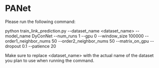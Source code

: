 # PANet
Please run the following command:

python train_link_prediction.py --dataset_name <dataset_name> --model_name DyConNet --num_runs 1 --gpu 0 --window_size 100000 --order1_neighbor_nums 50 --order2_neighbor_nums 50 --matrix_on_gpu --dropout 0.1 --patience 20

Make sure to replace <dataset_name> with the actual name of the dataset you plan to use when running the command.
